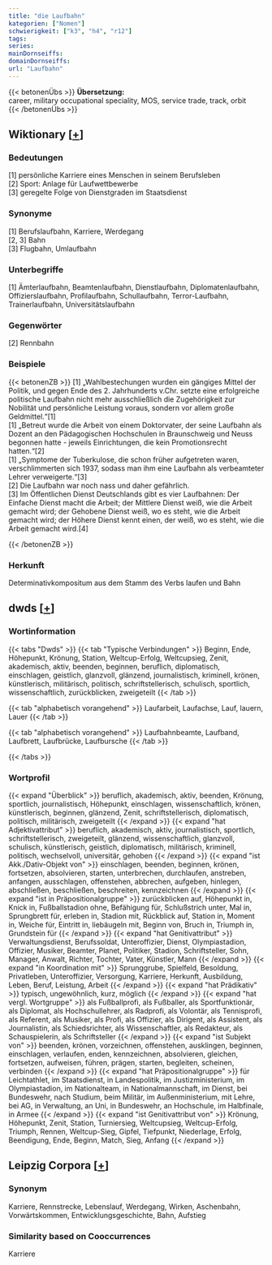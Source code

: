 ```yaml
---
title: "die Laufbahn"
kategorien: ["Nomen"]
schwierigkeit: ["k3", "h4", "r12"]
tags:
series:
mainDornseiffs:
domainDornseiffs:
url: "Laufbahn"
---
```


{{< betonenÜbs >}}
**Übersetzung:**  
career, military occupational speciality, MOS, service trade, track, orbit  
{{< /betonenÜbs >}}

## Wiktionary [[+](https://de.wiktionary.org/wiki/Laufbahn)]

### Bedeutungen
[1] persönliche Karriere eines Menschen in seinem Berufsleben  
[2] Sport: Anlage für Laufwettbewerbe  
[3] geregelte Folge von Dienstgraden im Staatsdienst  

### Synonyme
[1] Berufslaufbahn, Karriere, Werdegang  
[2, 3] Bahn  
[3] Flugbahn, Umlaufbahn  

### Unterbegriffe
[1] Ämterlaufbahn, Beamtenlaufbahn, Dienstlaufbahn, Diplomatenlaufbahn, Offizierslaufbahn, Profilaufbahn, Schullaufbahn, Terror-Laufbahn, Trainerlaufbahn, Universitätslaufbahn  

### Gegenwörter
[2] Rennbahn  

### Beispiele
{{< betonenZB >}}
[1] „Wahlbestechungen wurden ein gängiges Mittel der Politik, und gegen Ende des 2. Jahrhunderts v.Chr. setzte eine erfolgreiche politische Laufbahn nicht mehr ausschließlich die Zugehörigkeit zur Nobilität und persönliche Leistung voraus, sondern vor allem große Geldmittel.“[1]  
[1] „Betreut wurde die Arbeit von einem Doktorvater, der seine Laufbahn als Dozent an den Pädagogischen Hochschulen in Braunschweig und Neuss begonnen hatte - jeweils Einrichtungen, die kein Promotionsrecht hatten.“[2]  
[1] „Symptome der Tuberkulose, die schon früher aufgetreten waren, verschlimmerten sich 1937, sodass man ihm eine Laufbahn als verbeamteter Lehrer verweigerte.“[3]  
[2] Die Laufbahn war noch nass und daher gefährlich.  
[3] Im Öffentlichen Dienst Deutschlands gibt es vier Laufbahnen: Der Einfache Dienst macht die Arbeit; der Mittlere Dienst weiß, wie die Arbeit gemacht wird; der Gehobene Dienst weiß, wo es steht, wie die Arbeit gemacht wird; der Höhere Dienst kennt einen, der weiß, wo es steht, wie die Arbeit gemacht wird.[4]  

{{< /betonenZB >}}
### Herkunft
Determinativkompositum aus dem Stamm des Verbs laufen und Bahn  



## dwds [[+](https://www.dwds.de/wb/Laufbahn)]

### Wortinformation
{{< tabs "Dwds" >}}
{{< tab "Typische Verbindungen" >}}
Beginn, Ende, Höhepunkt, Krönung, Station, Weltcup-Erfolg, Weltcupsieg, Zenit, akademisch, aktiv, beenden, beginnen, beruflich, diplomatisch, einschlagen, geistlich, glanzvoll, glänzend, journalistisch, kriminell, krönen, künstlerisch, militärisch, politisch, schriftstellerisch, schulisch, sportlich, wissenschaftlich, zurückblicken, zweigeteilt
{{< /tab >}}

{{< tab "alphabetisch vorangehend" >}}
Laufarbeit, Laufachse, Lauf, lauern, Lauer
{{< /tab >}}

{{< tab "alphabetisch vorangehend" >}}
Laufbahnbeamte, Laufband, Laufbrett, Laufbrücke, Laufbursche
{{< /tab >}}

{{< /tabs >}}

### Wortprofil
{{< expand "Überblick" >}} beruflich, akademisch, aktiv, beenden, Krönung, sportlich, journalistisch, Höhepunkt, einschlagen, wissenschaftlich, krönen, künstlerisch, beginnen, glänzend, Zenit, schriftstellerisch, diplomatisch, politisch, militärisch, zweigeteilt {{< /expand >}}
{{< expand "hat Adjektivattribut" >}} beruflich, akademisch, aktiv, journalistisch, sportlich, schriftstellerisch, zweigeteilt, glänzend, wissenschaftlich, glanzvoll, schulisch, künstlerisch, geistlich, diplomatisch, militärisch, kriminell, politisch, wechselvoll, universitär, gehoben {{< /expand >}}
{{< expand "ist Akk./Dativ-Objekt von" >}} einschlagen, beenden, beginnen, krönen, fortsetzen, absolvieren, starten, unterbrechen, durchlaufen, anstreben, anfangen, ausschlagen, offenstehen, abbrechen, aufgeben, hinlegen, abschließen, beschließen, beschreiten, kennzeichnen {{< /expand >}}
{{< expand "ist in Präpositionalgruppe" >}} zurückblicken auf, Höhepunkt in, Knick in, Fußballstadion ohne, Befähigung für, Schlußstrich unter, Mal in, Sprungbrett für, erleben in, Stadion mit, Rückblick auf, Station in, Moment in, Weiche für, Eintritt in, liebäugeln mit, Beginn von, Bruch in, Triumph in, Grundstein für {{< /expand >}}
{{< expand "hat Genitivattribut" >}} Verwaltungsdienst, Berufssoldat, Unteroffizier, Dienst, Olympiastadion, Offizier, Musiker, Beamter, Planet, Politiker, Stadion, Schriftsteller, Sohn, Manager, Anwalt, Richter, Tochter, Vater, Künstler, Mann {{< /expand >}}
{{< expand "in Koordination mit" >}} Sprunggrube, Spielfeld, Besoldung, Privatleben, Unteroffizier, Versorgung, Karriere, Herkunft, Ausbildung, Leben, Beruf, Leistung, Arbeit {{< /expand >}}
{{< expand "hat Prädikativ" >}} typisch, ungewöhnlich, kurz, möglich {{< /expand >}}
{{< expand "hat vergl. Wortgruppe" >}} als Fußballprofi, als Fußballer, als Sportfunktionär, als Diplomat, als Hochschullehrer, als Radprofi, als Volontär, als Tennisprofi, als Referent, als Musiker, als Profi, als Offizier, als Dirigent, als Assistent, als Journalistin, als Schiedsrichter, als Wissenschaftler, als Redakteur, als Schauspielerin, als Schriftsteller {{< /expand >}}
{{< expand "ist Subjekt von" >}} beenden, krönen, vorzeichnen, offenstehen, ausklingen, beginnen, einschlagen, verlaufen, enden, kennzeichnen, absolvieren, gleichen, fortsetzen, aufweisen, führen, prägen, starten, begleiten, scheinen, verbinden {{< /expand >}}
{{< expand "hat Präpositionalgruppe" >}} für Leichtathlet, im Staatsdienst, in Landespolitik, im Justizministerium, im Olympiastadion, im Nationalteam, in Nationalmannschaft, im Dienst, bei Bundeswehr, nach Studium, beim Militär, im Außenministerium, mit Lehre, bei AG, in Verwaltung, an Uni, in Bundeswehr, an Hochschule, im Halbfinale, in Armee {{< /expand >}}
{{< expand "ist Genitivattribut von" >}} Krönung, Höhepunkt, Zenit, Station, Turniersieg, Weltcupsieg, Weltcup-Erfolg, Triumph, Rennen, Weltcup-Sieg, Gipfel, Tiefpunkt, Niederlage, Erfolg, Beendigung, Ende, Beginn, Match, Sieg, Anfang {{< /expand >}}

## Leipzig Corpora [[+](https://corpora.uni-leipzig.de/en/res?word=Laufbahn&corpusId=deu_newscrawl-public_2018)]


### Synonym
Karriere, Rennstrecke, Lebenslauf, Werdegang, Wirken, Aschenbahn, Vorwärtskommen, Entwicklungsgeschichte, Bahn, Aufstieg


### Similarity based on Cooccurrences
Karriere

